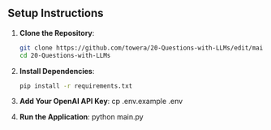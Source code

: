 ## Setup Instructions

1. **Clone the Repository**:
   ```bash
   git clone https://github.com/towera/20-Questions-with-LLMs/edit/main/README.md
   cd 20-Questions-with-LLMs

2. **Install Dependencies**:
   ```bash
   pip install -r requirements.txt

3. **Add Your OpenAI API Key**:
    cp .env.example .env

4. **Run the Application**:
    python main.py

